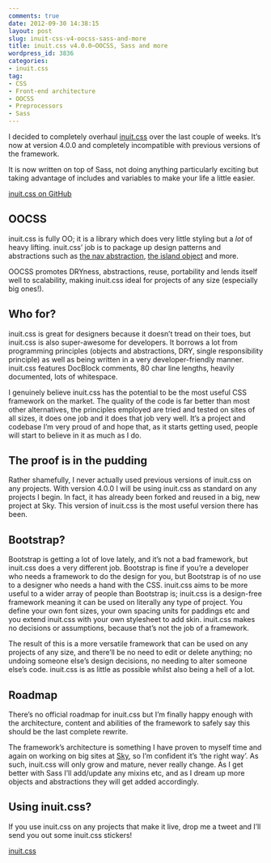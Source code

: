 ```yaml
---
comments: true
date: 2012-09-30 14:38:15
layout: post
slug: inuit-css-v4-oocss-sass-and-more
title: inuit.css v4.0.0—OOCSS, Sass and more
wordpress_id: 3836
categories:
- inuit.css
tag:
- CSS
- Front-end architecture
- OOCSS
- Preprocessors
- Sass
---
```


I decided to completely overhaul [inuit.css](http://inuitcss.com) over the last couple of weeks. It’s now at version 4.0.0 and completely incompatible with previous versions of the framework.





It is now written on top of Sass, not doing anything particularly exciting but taking advantage of includes and variables to make your life a little easier.





[inuit.css on GitHub](http://inuitcss.com)







## OOCSS





inuit.css is fully OO; it is a library which does very little styling but a _lot_ of heavy lifting. inuit.css’ job is to package up design patterns and abstractions such as [the nav abstraction](http://csswizardry.com/2011/09/the-nav-abstraction/), [the island object](http://csswizardry.com/2011/10/the-island-object/) and more.





OOCSS promotes DRYness, abstractions, reuse, portability and lends itself well to scalability, making inuit.css ideal for projects of any size (especially big ones!).





## Who for?





inuit.css is great for designers because it doesn’t tread on their toes, but inuit.css is also super-awesome for developers. It borrows a lot from programming principles (objects and abstractions, DRY, single responsibility principle) as well as being written in a very developer-friendly manner. inuit.css features DocBlock comments, 80 char line lengths, heavily documented, lots of whitespace.





I genuinely believe inuit.css has the potential to be the most useful CSS framework on the market. The quality of the code is far better than most other alternatives, the principles employed are tried and tested on sites of all sizes, it does one job and it does that job very well. It’s a project and codebase I’m very proud of and hope that, as it starts getting used, people will start to believe in it as much as I do.





## The proof is in the pudding





Rather shamefully, I never actually used previous versions of inuit.css on any projects. With version 4.0.0 I will be using inuit.css as standard on any projects I begin. In fact, it has already been forked and reused in a big, new project at Sky. This version of inuit.css is the most useful version there has been.





## Bootstrap?





Bootstrap is getting a lot of love lately, and it’s not a bad framework, but inuit.css does a very different job. Bootstrap is fine if you’re a developer who needs a framework to do the design for you, but Bootstrap is of no use to a designer who needs a hand with the CSS. inuit.css aims to be more useful to a wider array of people than Bootstrap is; inuit.css is a design-free framework meaning it can be used on literally any type of project. You define your own font sizes, your own spacing units for paddings etc and you extend inuit.css with your own stylesheet to add skin. inuit.css makes no decisions or assumptions, because that’s not the job of a framework.





The result of this is a more versatile framework that can be used on any projects of any size, and there’ll be no need to edit or delete anything; no undoing someone else’s design decisions, no needing to alter someone else’s code. inuit.css is as little as possible whilst also being a hell of a lot.





## Roadmap





There’s no official roadmap for inuit.css but I’m finally happy enough with the architecture, content and abilities of the framework to safely say this should be the last complete rewrite.





The framework’s architecture is something I have proven to myself time and again on working on big sites at [Sky](http://sky.com), so I’m confident it’s ‘the right way’. As such, inuit.css will only grow and mature, never really change. As I get better with Sass I’ll add/update any mixins etc, and as I dream up more objects and abstractions they will get added accordingly.





## Using inuit.css?





If you use inuit.css on any projects that make it live, drop me a tweet and I’ll send you out some inuit.css stickers!





[inuit.css](http://inuitcss.com)
